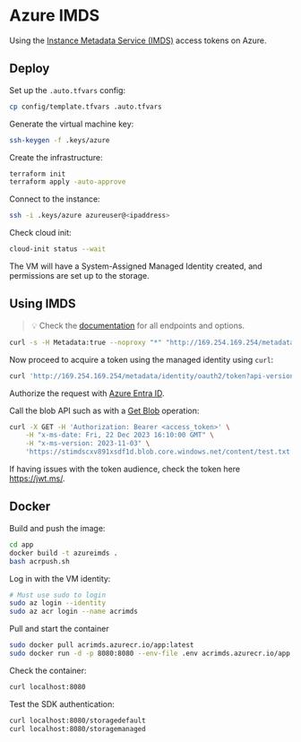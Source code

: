 # Azure IMDS

Using the [Instance Metadata Service (IMDS)][1] access tokens on Azure.

## Deploy

Set up the `.auto.tfvars` config:

```sh
cp config/template.tfvars .auto.tfvars
```

Generate the virtual machine key:

```sh
ssh-keygen -f .keys/azure
```

Create the infrastructure:

```sh
terraform init
terraform apply -auto-approve
```

Connect to the instance:

```sh
ssh -i .keys/azure azureuser@<ipaddress>
```

Check cloud init:

```sh
cloud-init status --wait
```

The VM will have a System-Assigned Managed Identity created, and permissions are set up to the storage.

## Using IMDS

> 💡 Check the [documentation][1] for all endpoints and options.

```sh
curl -s -H Metadata:true --noproxy "*" "http://169.254.169.254/metadata/instance?api-version=2023-07-01" | jq
```

Now proceed to acquire a token using the managed identity using `curl`:

```sh
curl 'http://169.254.169.254/metadata/identity/oauth2/token?api-version=2018-02-01&resource=https://stimdscxv891xsdf1d.blob.core.windows.net/' -H Metadata:true -s
```

Authorize the request with [Azure Entra ID][3].

Call the blob API such as with a [Get Blob][4] operation:

```sh
curl -X GET -H 'Authorization: Bearer <access_token>' \
    -H "x-ms-date: Fri, 22 Dec 2023 16:10:00 GMT" \
    -H "x-ms-version: 2023-11-03" \
    'https://stimdscxv891xsdf1d.blob.core.windows.net/content/test.txt'
```

If having issues with the token audience, check the token here https://jwt.ms/.

## Docker

Build and push the image:

```sh
cd app
docker build -t azureimds .
bash acrpush.sh
```

Log in with the VM identity:

```sh
# Must use sudo to login
sudo az login --identity
sudo az acr login --name acrimds
```

Pull and start the container

```sh
sudo docker pull acrimds.azurecr.io/app:latest
sudo docker run -d -p 8080:8080 --env-file .env acrimds.azurecr.io/app:latest 
```

Check the container:

```sh
curl localhost:8080
```

Test the SDK authentication:

```sh
curl localhost:8080/storagedefault
curl localhost:8080/storagemanaged
```

[1]: https://learn.microsoft.com/en-us/azure/virtual-machines/instance-metadata-service?tabs=linux
[2]: https://learn.microsoft.com/en-us/entra/identity/managed-identities-azure-resources/how-to-use-vm-token
[3]: https://learn.microsoft.com/en-us/rest/api/storageservices/authorize-with-azure-active-directory
[4]: https://learn.microsoft.com/en-us/rest/api/storageservices/get-blob?tabs=microsoft-entra-id
